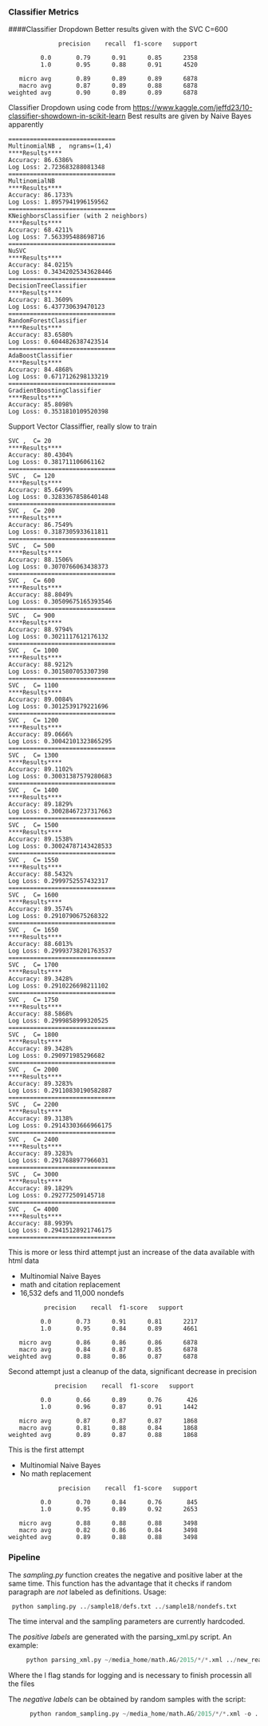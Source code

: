 ### Classifier Metrics 
####Classifier Dropdown
Better results given with the SVC C=600
```
              precision    recall  f1-score   support

         0.0       0.79      0.91      0.85      2358
         1.0       0.95      0.88      0.91      4520

   micro avg       0.89      0.89      0.89      6878
   macro avg       0.87      0.89      0.88      6878
weighted avg       0.90      0.89      0.89      6878
```

Classifier Dropdown using code from https://www.kaggle.com/jeffd23/10-classifier-showdown-in-scikit-learn
Best results are given by Naive Bayes apparently
```
==============================
MultinomialNB ,  ngrams=(1,4)
****Results****
Accuracy: 86.6386%
Log Loss: 2.723683288081348
==============================
MultinomialNB
****Results****
Accuracy: 86.1733%
Log Loss: 1.8957941996159562
==============================
KNeighborsClassifier (with 2 neighbors)
****Results****
Accuracy: 68.4211%
Log Loss: 7.563395488698716
==============================
NuSVC
****Results****
Accuracy: 84.0215%
Log Loss: 0.34342025343628446
==============================
DecisionTreeClassifier
****Results****
Accuracy: 81.3609%
Log Loss: 6.437730639470123
==============================
RandomForestClassifier
****Results****
Accuracy: 83.6580%
Log Loss: 0.6044826387423514
==============================
AdaBoostClassifier
****Results****
Accuracy: 84.4868%
Log Loss: 0.6717126298133219
==============================
GradientBoostingClassifier
****Results****
Accuracy: 85.8098%
Log Loss: 0.3531810109520398
```

Support Vector Classiffier, really slow to train
```
SVC ,  C= 20
****Results****
Accuracy: 80.4304%
Log Loss: 0.381711106061162
==============================
SVC ,  C= 120
****Results****
Accuracy: 85.6499%
Log Loss: 0.3283367858640148
==============================
SVC ,  C= 200
****Results****
Accuracy: 86.7549%
Log Loss: 0.3187305933611811
==============================
SVC ,  C= 500
****Results****
Accuracy: 88.1506%
Log Loss: 0.3070766063438373
==============================
SVC ,  C= 600
****Results****
Accuracy: 88.8049%
Log Loss: 0.30509675165393546
==============================
SVC ,  C= 900
****Results****
Accuracy: 88.9794%
Log Loss: 0.3021117612176132
==============================
SVC ,  C= 1000
****Results****
Accuracy: 88.9212%
Log Loss: 0.3015807053307398
==============================
SVC ,  C= 1100
****Results****
Accuracy: 89.0084%
Log Loss: 0.3012539179221696
==============================
SVC ,  C= 1200
****Results****
Accuracy: 89.0666%
Log Loss: 0.30042101323865295
==============================
SVC ,  C= 1300
****Results****
Accuracy: 89.1102%
Log Loss: 0.30031387579280683
==============================
SVC ,  C= 1400
****Results****
Accuracy: 89.1829%
Log Loss: 0.30028467237317663
==============================
SVC ,  C= 1500
****Results****
Accuracy: 89.1538%
Log Loss: 0.30024787143428533
==============================
SVC ,  C= 1550
****Results****
Accuracy: 88.5432%
Log Loss: 0.2999752557432317
==============================
SVC ,  C= 1600
****Results****
Accuracy: 89.3574%
Log Loss: 0.2910790675268322
==============================
SVC ,  C= 1650
****Results****
Accuracy: 88.6013%
Log Loss: 0.29993738201763537
==============================
SVC ,  C= 1700
****Results****
Accuracy: 89.3428%
Log Loss: 0.2910226698211102
==============================
SVC ,  C= 1750
****Results****
Accuracy: 88.5868%
Log Loss: 0.2999858999320525
==============================
SVC ,  C= 1800
****Results****
Accuracy: 89.3428%
Log Loss: 0.290971985296682
==============================
SVC ,  C= 2000
****Results****
Accuracy: 89.3283%
Log Loss: 0.29110830190582887
==============================
SVC ,  C= 2200
****Results****
Accuracy: 89.3138%
Log Loss: 0.29143303666966175
==============================
SVC ,  C= 2400
****Results****
Accuracy: 89.3283%
Log Loss: 0.2917688977966031
==============================
SVC ,  C= 3000
****Results****
Accuracy: 89.1829%
Log Loss: 0.292772509145718
==============================
SVC ,  C= 4000
****Results****
Accuracy: 88.9939%
Log Loss: 0.29415128921746175
==============================
```

This is more or less third attempt just an increase of the data available with html data
* Multinomial Naive Bayes
* math and citation replacement
* 16,532 defs and 11,000 nondefs
```
          precision    recall  f1-score   support

         0.0       0.73      0.91      0.81      2217
         1.0       0.95      0.84      0.89      4661

   micro avg       0.86      0.86      0.86      6878
   macro avg       0.84      0.87      0.85      6878
weighted avg       0.88      0.86      0.87      6878
```

Second attempt just a cleanup of the data, significant decrease in precision
```
             precision    recall  f1-score   support

         0.0       0.66      0.89      0.76       426
         1.0       0.96      0.87      0.91      1442

   micro avg       0.87      0.87      0.87      1868
   macro avg       0.81      0.88      0.84      1868
weighted avg       0.89      0.87      0.88      1868

```
This is the first attempt
* Multinomial Naive Bayes 
* No math replacement

```
              precision    recall  f1-score   support

         0.0       0.70      0.84      0.76       845
         1.0       0.95      0.89      0.92      2653

   micro avg       0.88      0.88      0.88      3498
   macro avg       0.82      0.86      0.84      3498
weighted avg       0.89      0.88      0.88      3498
```


### Pipeline

The *sampling.py* function creates the negative and positive laber at the same time. 
This function has the advantage that it checks if random paragraph are _not_ labeled as definitions.
Usage:
```python
 python sampling.py ../sample18/defs.txt ../sample18/nondefs.txt
```
The time interval and the sampling parameters are currently hardcoded. 

The _positive labels_ are generated with the parsing_xml.py script. An example:
```python
     python parsing_xml.py ~/media_home/math.AG/2015/*/*.xml ../new_real_defs.txt -l ../errors_new_real_defs.txt 
```
Where the l flag stands for logging and is necessary to finish processin all the files


The _negative labels_ can be obtained by random samples with the script:
```python
      python random_sampling.py ~/media_home/math.AG/2015/*/*.xml -o ../new_nondefs.txt
```



